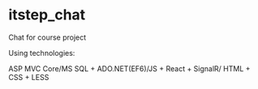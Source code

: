 # itstep_chat
Chat for course project

Using technologies:

ASP MVC Core/MS SQL + ADO.NET(EF6)/JS + React + SignalR/ HTML + CSS + LESS